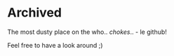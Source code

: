 # Archived
The most dusty place on the who.. *chokes*.. - le github!

Feel free to have a look around ;)
